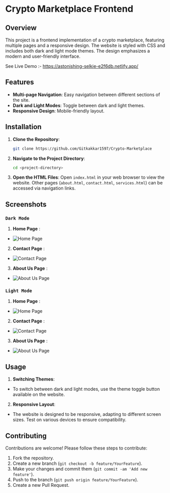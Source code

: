 # Crypto Marketplace Frontend

## Overview

This project is a frontend implementation of a crypto marketplace, featuring multiple pages and a responsive design. The website is styled with CSS and includes both dark and light mode themes. The design emphasizes a modern and user-friendly interface.

See Live Demo :- https://astonishing-selkie-e2f6db.netlify.app/

## Features

- **Multi-page Navigation**: Easy navigation between different sections of the site.
- **Dark and Light Modes**: Toggle between dark and light themes.
- **Responsive Design**: Mobile-friendly layout.

## Installation

1. **Clone the Repository**:
   ```bash
   git clone https://github.com/Gitkakkar1597/Crypto-Marketplace
   
2. **Navigate to the Project Directory**:

   ```bash
   cd <project-directory>
   
3. **Open the HTML Files**:
Open `index.html` in your web browser to view the website. Other pages (`about.html`, `contact.html`, `services.html`) can be accessed via navigation links.

## Screenshots

### `Dark Mode`
1. **Home Page** :
- ![Home Page](Screenshots/Dark%20Mode/D1.png)

2. **Contact Page** :
- ![Contact Page](Screenshots/Dark%20Mode/D2.png)

3. **About Us Page** :
- ![About Us Page](Screenshots/Dark%20Mode/D3.png)

### `Light Mode`
1. **Home Page** :
- ![Home Page](Screenshots/Light%20Mode/L1.png)

2. **Contact Page** :
- ![Contact Page](Screenshots/Light%20Mode/L2.png)

3. **About Us Page** :
- ![About Us Page](Screenshots/Light%20Mode/L3.png)
  

## Usage

1. **Switching Themes**:

- To switch between dark and light modes, use the theme toggle button available on the website.

2. **Responsive Layout**:

- The website is designed to be responsive, adapting to different screen sizes. Test on various devices to ensure compatibility.
  
## Contributing
Contributions are welcome! Please follow these steps to contribute:

1. Fork the repository.
2. Create a new branch (`git checkout -b feature/YourFeature`).
3. Make your changes and commit them (`git commit -am 'Add new feature'`).
4. Push to the branch (`git push origin feature/YourFeature`).
5. Create a new Pull Request.
